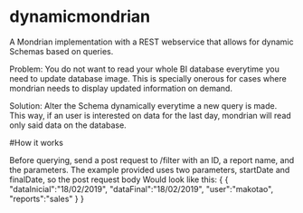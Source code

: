 # dynamicmondrian

A Mondrian implementation with a REST webservice that allows for dynamic Schemas based on queries.

Problem: You do not want to read your whole BI database everytime you need to update database image. 
This is specially onerous for cases where mondrian needs to display updated information on demand.

Solution: Alter the Schema dynamically everytime a new query is made. This way, if an user is interested on data for the last day, 
mondrian will read only said data on the database.



#How it works

Before querying, send a post request to /filter with an ID, a report name, and the parameters.
The example provided uses two parameters, startDate and finalDate, so the post request body Would look like this:
{
{
	"dataInicial":"18/02/2019",
	"dataFinal":"18/02/2019",
	"user":"makotao",
	"reports":"sales"
}
}
